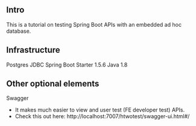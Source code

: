 ## Intro
This is a tutorial on testing Spring Boot APIs with an embedded ad hoc database.

## Infrastructure
Postgres
JDBC
Spring Boot Starter 1.5.6
Java 1.8

## Other optional elements
Swagger 
- It makes much easier to view and user test (FE developer test) APIs. 
- Check this out here: http://localhost:7007/htwotest/swagger-ui.html#/

